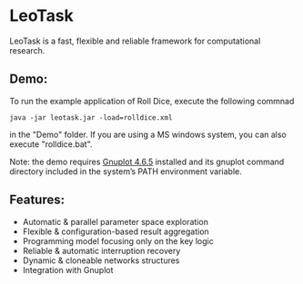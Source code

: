 LeoTask
=======

LeoTask is a fast, flexible and reliable framework for computational research. 

## Demo:
To run the example application of Roll Dice, execute the following commnad

    java -jar leotask.jar -load=rolldice.xml

in the "Demo" folder. If you are using a MS windows system, you can also execute "rolldice.bat".

Note: the demo requires [Gnuplot 4.6.5](http://sourceforge.net/projects/gnuplot/files/gnuplot/4.6.5/) installed and its gnuplot command directory included in the
system’s PATH environment variable.

## Features:

* Automatic & parallel parameter space exploration
* Flexible & configuration-based result aggregation
* Programming model focusing only on the key logic
* Reliable & automatic interruption recovery
* Dynamic & cloneable networks structures
* Integration with Gnuplot




